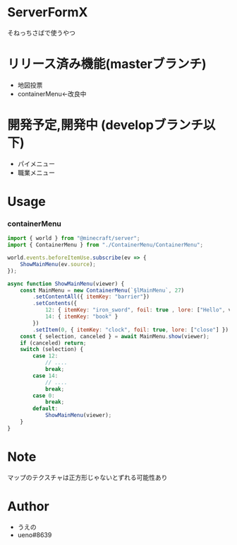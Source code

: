 # ServerFormX
そねっちさばで使うやつ

# リリース済み機能(masterブランチ)
* 地図投票
* containerMenu←改良中

# 開発予定,開発中 (developブランチ以下)
* パイメニュー
* 職業メニュー

# Usage
### containerMenu
```js
import { world } from "@minecraft/server";
import { ContainerMenu } from "./ContainerMenu/ContainerMenu";

world.events.beforeItemUse.subscribe(ev => {
    ShowMainMenu(ev.source);
});

async function ShowMainMenu(viewer) {
    const MainMenu = new ContainerMenu(`§lMainMenu`, 27)
        .setContentAll({ itemKey: "barrier"})
        .setContents({
            12: { itemKey: "iron_sword", foil: true , lore: ["Hello", viewer.name] },
            14: { itemKey: "book" }
        })
        .setItem(0, { itemKey: "clock", foil: true, lore: ["close"] });
    const { selection, canceled } = await MainMenu.show(viewer);
    if (canceled) return;
    switch (selection) {
        case 12:
            // ....
            break;
        case 14:
            // ....
            break;
        case 0:
            break;
        default:
            ShowMainMenu(viewer);
    }
}

```
# Note
マップのテクスチャは正方形じゃないとずれる可能性あり

# Author
* うえの
* ueno#8639
